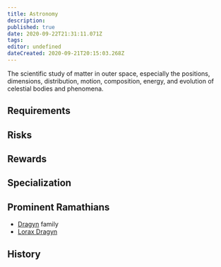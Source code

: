 ```yaml
---
title: Astronomy
description: 
published: true
date: 2020-09-22T21:31:11.071Z
tags: 
editor: undefined
dateCreated: 2020-09-21T20:15:03.268Z
---
```


The scientific study of matter in outer space, especially the positions, dimensions, distribution, motion, composition, energy, and evolution of celestial bodies and phenomena.

## Requirements

## Risks

## Rewards

## Specialization

## Prominent Ramathians

- [Dragyn](/genealogy/dragyn) family
- [Lorax Dragyn](/character/lorax-dragyn)

## History

